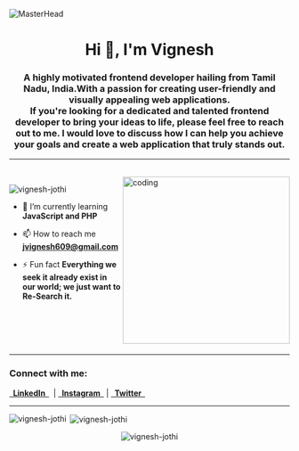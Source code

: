 ![MasterHead](https://thumbs.dreamstime.com/b/horizontal-banner-hands-typing-laptop-keyboard-various-electronic-devices-symbols-programming-software-horizontal-125917922.jpg)
<h1 align="center">Hi 👋, I'm Vignesh</h1>
<h3 align="center">
A highly motivated frontend developer hailing from <b>Tamil Nadu, India.</b>With a passion for creating <strong>user-friendly and visually </strong> appealing web applications. <br/>If you're looking for a dedicated and talented frontend developer to bring your ideas to life, please feel free to reach out to me. I would love to discuss how I can help you <b>achieve your goals</b> and create a web application that truly stands out.
</h3>

---
<br/>
<img src="https://camo.githubusercontent.com/cae12fddd9d6982901d82580bdf321d81fb299141098ca1c2d4891870827bf17/68747470733a2f2f6d69726f2e6d656469756d2e636f6d2f6d61782f313336302f302a37513379765349765f7430696f4a2d5a2e676966" alt="coding" width="300" align="right">

<p align="left"> <img src="https://komarev.com/ghpvc/?username=vignesh-jothi&label=Profile%20views&color=0e75b6&style=flat" alt="vignesh-jothi" /> </p>


- 🌱 I’m currently learning **JavaScript and PHP**

- 📫 How to reach me **jvignesh609@gmail.com**

- ⚡ Fun fact **Everything we seek it already exist in our world; we just want to Re-Search it.**
<br/>
<br/>
<br/>
<br/>

<!-- Trophys -->

<!-- <p align="left"> <a href="https://github.com/ryo-ma/github-profile-trophy"><img src="https://github-profile-trophy.vercel.app/?username=vignesh-jothi" alt="vignesh-jothi" /></a> </p> -->

---

<!-- ### :zap: Recent Activity  -->

<!--START_SECTION:activity-->

<!--END_SECTION:activity-->


<h3 align="left">Connect with me:</h3>
<p align="left">
<a href="https://linkedin.com/in/https://www.linkedin.com/in/vignesh-j-/" target="blank"> 
    <b> &nbsp; LinkedIn &nbsp;</b></a> &nbsp;| 
<a href="https://www.instagram.com/vigneshjothishwarn/?hl=en" target="blank"> 
    <b> &nbsp; Instagram &nbsp;</b></a> | 
<a href="https://twitter.com/jvignesh609" target="blank"> 
    <b> &nbsp; Twitter &nbsp; </b></a>
</p> 

---


<!-- Most Used Languages Top Lanuage Card -->
<p><img align="left" src="https://github-readme-stats.vercel.app/api/top-langs?username=vignesh-jothi&show_icons=true&theme=midnight-purple&locale=en&layout=compact" alt="vignesh-jothi" /></p>


<!-- GitHub Stats -->
<p>&nbsp;<img align="center" src="https://github-readme-stats.vercel.app/api?username=vignesh-jothi&show_icons=true&locale=en&theme=midnight-purple" alt="vignesh-jothi" /></p> 

<!-- Streak -->
<p align="center"><img align="center" src="https://github-readme-streak-stats.herokuapp.com/?user=vignesh-jothi&theme=midnight-purple" alt="vignesh-jothi" /></p>

<!-- GitHub Extra Pins -->
<!-- [![Readme Card](https://github-readme-stats.vercel.app/api/pin/?username=vignesh-jothi&repo=willoffire)](https://github.com/anuraghazra/github-readme-stats) -->


